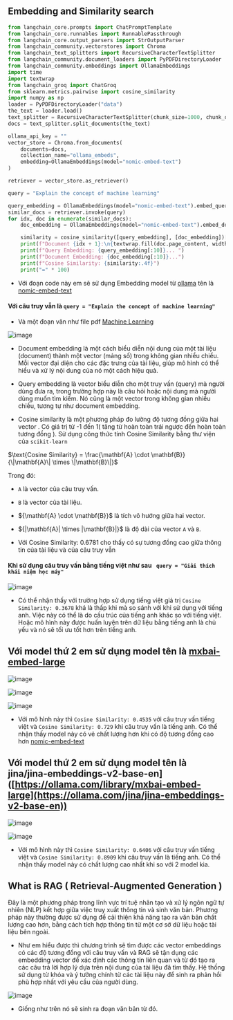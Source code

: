 ## Embedding and Similarity search

```python
from langchain_core.prompts import ChatPromptTemplate
from langchain_core.runnables import RunnablePassthrough
from langchain_core.output_parsers import StrOutputParser
from langchain_community.vectorstores import Chroma
from langchain_text_splitters import RecursiveCharacterTextSplitter
from langchain_community.document_loaders import PyPDFDirectoryLoader
from langchain_community.embeddings import OllamaEmbeddings
import time
import textwrap
from langchain_groq import ChatGroq
from sklearn.metrics.pairwise import cosine_similarity
import numpy as np
loader = PyPDFDirectoryLoader("data")
the_text = loader.load()
text_splitter = RecursiveCharacterTextSplitter(chunk_size=1000, chunk_overlap=200)
docs = text_splitter.split_documents(the_text)

ollama_api_key = ""
vector_store = Chroma.from_documents(
    documents=docs,
    collection_name="ollama_embeds",
    embedding=OllamaEmbeddings(model="nomic-embed-text")
)

retriever = vector_store.as_retriever()

query = "Explain the concept of machine learning"

query_embedding = OllamaEmbeddings(model="nomic-embed-text").embed_query(query)
similar_docs = retriever.invoke(query)
for idx, doc in enumerate(similar_docs):
    doc_embedding = OllamaEmbeddings(model="nomic-embed-text").embed_documents([doc.page_content])[0]

    similarity = cosine_similarity([query_embedding], [doc_embedding])[0][0]
    print(f"Document {idx + 1}:\n{textwrap.fill(doc.page_content, width=100)}\n")
    print(f"Query Embedding: {query_embedding[:10]}... ")
    print(f"Document Embedding: {doc_embedding[:10]}...")
    print(f"Cosine Similarity: {similarity:.4f}")
    print("=" * 100)
```

- Với đoạn code này em sẽ sử dụng Embedding model từ  [ollama](https://ollama.com/blog/embedding-models) tên là  [nomic-embed-text](https://ollama.com/library/nomic-embed-text)

#### Với câu truy vẫn là `query = "Explain the concept of machine learning"`
- Và một đoạn văn như file pdf [Machine Learning](https://github.com/NMCuonG08/Second-Report-ITProject/blob/main/data/Machine%20learning%20-%20Wikipedia.pdf)

![image](https://github.com/user-attachments/assets/1c706548-8e0e-42ab-80bf-5317063348a5)

- Document embedding là một cách biểu diễn nội dung của một tài liệu (document) thành một vector (mảng số) trong không gian nhiều chiều. Mỗi vector đại diện cho các đặc trưng của tài liệu, giúp mô hình có thể hiểu và xử lý nội dung của nó một cách hiệu quả.

- Query embedding là vector biểu diễn cho một truy vấn (query) mà người dùng đưa ra, trong trường hợp này là câu hỏi hoặc nội dung mà người dùng muốn tìm kiếm. Nó cũng là một vector trong không gian nhiều chiều, tương tự như document embedding.

- Cosine similarity là một phương pháp đo lường độ tương đồng giữa hai vector . Có giá trị từ -1 đến 1( tăng từ hoàn toàn trái ngược đến hoàn toàn tương đồng ).  Sử dụng công thức tính Cosine Similarity bằng thư viện của `scikit-learn`


 $\text{Cosine Similarity} = \frac{\mathbf{A} \cdot \mathbf{B}}{\|\mathbf{A}\| \times \|\mathbf{B}\|}$


Trong đó:
-  `A`  là vector của câu truy vấn.
- ` B ` là vector của tài liệu.
- $\{\mathbf{A} \cdot \mathbf{B}}$ là tích vô hướng giữa hai vector.
- $\{\|\mathbf{A}\| \times \|\mathbf{B}\|}$ là độ dài của vector ` A ` và ` B `.


- Với Cosine Similarity: 0.6781 cho thấy có sự tương đồng cao giữa thông tin của tài liệu và của câu truy vẫn 

#### Khi sử dụng câu truy vấn bằng tiếng việt như sau ` query = "Giải thích khái niệm học máy"`


  ![image](https://github.com/user-attachments/assets/a75eb4d1-840d-487f-a492-c5ae384eae8d)

- Có thể nhận thấy với trường hợp sử dụng tiếng  việt giá trị `Cosine Similarity: 0.3678` khá là thấp khi  mà so sánh với khi sử dụng với tiếng anh. Việc này có thể là do cấu trúc của tiếng anh khác so với tiếng việt. Hoặc mô hình này được huấn luyện trên dữ liệu bằng tiếng anh là chủ yếu và nó sẽ tối ưu tốt hơn trên tiếng anh. 


## Với model thứ 2 em sử dụng model tên là [mxbai-embed-large](https://ollama.com/library/mxbai-embed-large)

![image](https://github.com/user-attachments/assets/f048df07-c554-4926-acfc-82283de76880)


![image](https://github.com/user-attachments/assets/7654357c-f190-4bab-b8f7-3e52f601d95a)

![image](https://github.com/user-attachments/assets/4e712238-77d3-446c-baae-f0652831fcf9)


- Với mô hình này thì `Cosine Similarity: 0.4535` với câu truy vấn tiếng việt và `Cosine Similarity: 0.729` khi câu truy vấn là tiếng anh. Có thể nhận thấy model này có vẻ chất lượng hơn khi có độ tương đồng cao hơn [nomic-embed-text](https://ollama.com/library/nomic-embed-text)


## Với model thứ 2 em sử dụng model tên là jina/jina-embeddings-v2-base-en]([https://ollama.com/library/mxbai-embed-large](https://ollama.com/jina/jina-embeddings-v2-base-en))

![image](https://github.com/user-attachments/assets/a7f80fed-d319-471e-a3bd-ac625ff02bdd)

![image](https://github.com/user-attachments/assets/e036aff0-ae45-49b0-b65f-57b76f070742)


- Với mô hình này thì `Cosine Similarity: 0.6406` với câu truy vấn tiếng việt và `Cosine Similarity: 0.8909` khi câu truy vấn là tiếng anh. Có thể nhận thấy model này có chất lượng cao nhất khi so với 2 model kia.


## What is RAG ( Retrieval-Augmented Generation )
 Đây là một phương pháp trong lĩnh vực trí tuệ nhân tạo và xử lý ngôn ngữ tự nhiên (NLP) kết hợp giữa việc truy xuất thông tin và sinh văn bản. Phương pháp này thường được sử dụng để cải thiện khả năng tạo ra văn bản chất lượng cao hơn, bằng cách tích hợp thông tin từ một cơ sở dữ liệu hoặc tài liệu bên ngoài.

- Như em hiểu được thì chương trình sẽ tìm được các vector embeddings có các độ tương đồng với câu truy vấn và RAG sẽ tận dụng các embedding vector để xác định các thông tin liên quan và từ đó tạo ra các câu trả lời hợp lý dựa trên nội dung của tài liệu đã tìm thấy. Hệ thống  sử dụng từ khóa và ý tưởng chính từ các tài liệu này để sinh ra phản hồi phù hợp nhất với yêu cầu của người dùng.

![image](https://github.com/user-attachments/assets/ce9e061c-5ed8-4750-8579-7f20f894a5d6)


- Giống như trên nó sẽ sinh ra đoạn văn bản từ đó.
 


